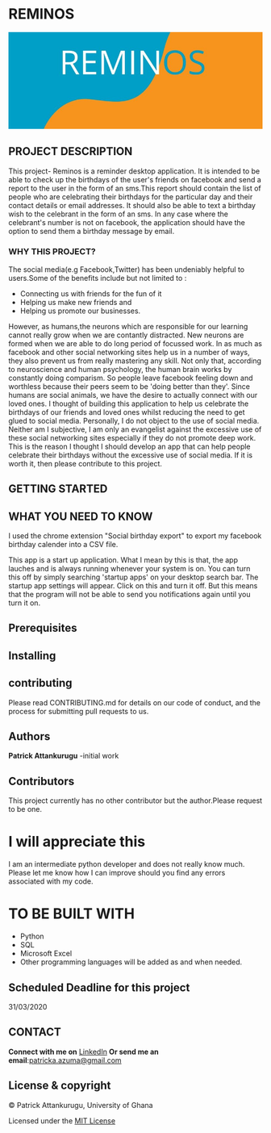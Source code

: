 # REMINOS


![alt text](REMINOS.jpg)

## PROJECT DESCRIPTION

This project- Reminos is a reminder desktop application. It is intended to be able to check up the birthdays of the user's friends  on facebook and send a report to the user in the form of an sms.This report should contain the list of people who are celebrating their birthdays for the particular day and their contact details or email addresses. It should also be able to text a birthday wish to the celebrant in the form of an sms. In any case where the celebrant's number is not on facebook, the application should have the option to send them a birthday message by email.
### WHY THIS PROJECT?
The social media(e.g Facebook,Twitter) has been undeniably helpful to users.Some of the benefits include but not limited to :
* Connecting us with friends for the fun of it
* Helping us make new friends and 
* Helping us promote our businesses.

However, as humans,the neurons which are responsible for our learning cannot really grow when we are contantly distracted. New neurons are formed when we are able to do long period of focussed work. In as much as facebook and other social networking sites help us in a number of ways, they also prevent us from really mastering any skill. Not only that, according to neuroscience and human psychology, the human brain works by constantly doing comparism. So people leave facebook feeling down and worthless because their peers seem to be 'doing better than they'. Since humans are social animals, we have the desire to actually connect with our loved ones. I thought of building this application to help us celebrate the birthdays of our friends and loved ones whilst reducing the need to get glued to social media. Personally, I do not object to the use of social media. Neither am I subjective, I am only an evangelist against the excessive use of these social networking sites especially if they do not promote deep work. This is the reason I thought I should develop an app that can help people celebrate their birthdays without the excessive use of social media. If it is worth it, then please contribute to this project.

## GETTING STARTED

## WHAT YOU NEED TO KNOW
I used the chrome extension "Social birthday export" to export my facebook birthday calender into a CSV file.

This app is a start up application. What I mean by this is that, the app lauches and is always running whenever your system is on. You can turn this off by simply searching 'startup apps' on your desktop search bar. The startup app settings will appear. Click on this and turn it off. But this means that the program will not be able to send you notifications again until you turn it on.


## Prerequisites





## Installing

## contributing
Please read CONTRIBUTING.md for details on our code of conduct, and the process for submitting pull requests to us.

## Authors
 **Patrick Attankurugu** -initial work

## Contributors
This project currently has no other
 contributor but the author.Please request to be one.

# I will appreciate this

I am an intermediate python developer and does not really know much. Please let me know how I can improve should you find any errors associated with my code. 

 
# TO BE BUILT WITH
* Python
* SQL
* Microsoft Excel
* Other programming languages will be added as and when needed.

## Scheduled Deadline for this project
31/03/2020



## CONTACT 

**Connect with me on**
[LinkedIn](https://www.linkedin.com/in/patrick-attankurugu-b17a60151/)
**Or send me an email**:patricka.azuma@gmail.com









## License & copyright
 © Patrick Attankurugu, University of Ghana

Licensed under the [MIT License](LICENSE)











